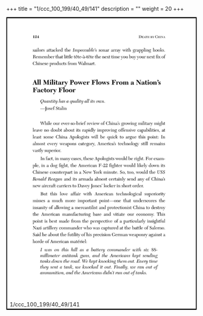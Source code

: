+++
title = "1/ccc_100_199/40_49/141"
description = ""
weight = 20
+++

<table style="border:2px solid black;max-width:800px;max-height:800px;" 
><tr><td><img class="center-fit-jpg"
src="/jpg_/out_jpg_dbc_141.jpg"  >1/ccc_100_199/40_49/141</img></td></tr></table>